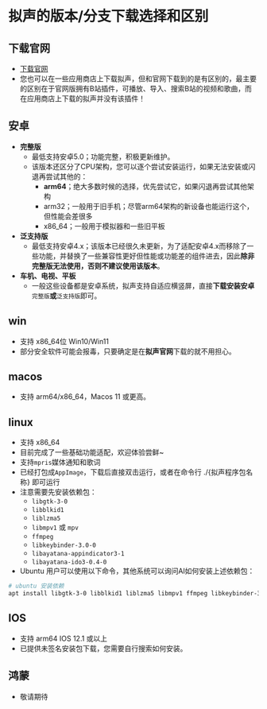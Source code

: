 # 拟声的版本/分支下载选择和区别

## 下载官网
- [下载官网](https://download.music.mimicry.cool/)
- 您也可以在一些应用商店上下载拟声，但和官网下载到的是有区别的，最主要的区别在于官网版拥有B站插件，可播放、导入、搜索B站的视频和歌曲，而在应用商店上下载的拟声并没有该插件！

## 安卓
- **完整版**
  - 最低支持安卓5.0；功能完整，积极更新维护。
  - 该版本还区分了CPU架构，您可以逐个尝试安装运行，如果无法安装或闪退再尝试其他的：
    - **arm64**；绝大多数时候的选择，优先尝试它，如果闪退再尝试其他架构
    - arm32；一般用于旧手机；尽管arm64架构的新设备也能运行这个，但性能会差很多
    - x86_64；一般用于模拟器和一些旧平板
- **泛支持版**
  - 最低支持安卓4.x；该版本已经很久未更新，为了适配安卓4.x而移除了一些功能，并替换了一些兼容性更好但性能或功能差的组件进去，因此**除非完整版无法使用，否则不建议使用该版本**。
- **车机、电视、平板**
  - 一般这些设备都是安卓系统，拟声支持自适应横竖屏，直接**下载安装安卓**`完整版`**或**`泛支持版`即可。

## win
- 支持 x86_64位 Win10/Win11
- 部分安全软件可能会报毒，只要确定是在**拟声官网**下载的就不用担心。

## macos
- 支持 arm64/x86_64，Macos 11 或更高。

## linux
- 支持 x86_64
- 目前完成了一些基础功能适配，欢迎体验尝鲜~
- 支持`mpris`媒体通知和歌词
- 已经打包成`AppImage`，下载后直接双击运行，或者在命令行 ./{拟声程序包名称} 即可运行
- 注意需要先安装依赖包：
  - `libgtk-3-0`
  - `libblkid1`
  - `liblzma5`
  - `libmpv1` 或 `mpv`
  - `ffmpeg`
  - `libkeybinder-3.0-0`
  - `libayatana-appindicator3-1`
  - `libayatana-ido3-0.4-0`
- Ubuntu 用户可以使用以下命令，其他系统可以询问AI如何安装上述依赖包：
```sh
# ubuntu 安装依赖
apt install libgtk-3-0 libblkid1 liblzma5 libmpv1 ffmpeg libkeybinder-3.0-0 libayatana-appindicator3-1 libayatana-ido3-0.4-0
```

## IOS
- 支持 arm64 IOS 12.1 或以上
- 已提供未签名安装包下载，您需要自行搜索如何安装。

## 鸿蒙
- 敬请期待